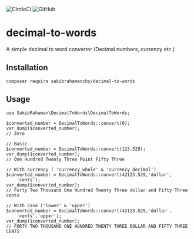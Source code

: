 ![CircleCI](https://img.shields.io/circleci/build/github/sakibrahmanchy/decimal-to-words)
![GitHub](https://img.shields.io/github/v/release/sakibrahmanchy/decimal-to-words)

# decimal-to-words
A simple decimal to word converter (Decimal numbers, currency etc.)

## Installation
`composer require sakibrahamanchy/decimal-to-words`

## Usage
```
use SakibRahaman\DecimalToWords\DecimalToWords;

$converted_number = DecimalToWords::convert(0);
var_dump($converted_number);
// Zero

// Basic
$converted_number = DecimalToWords::convert(123.529);
var_dump($converted_number);
// One Hundred Twenty Three Point Fifty Three

// With currency ( 'currency_whole' & 'currency_decimal')
$converted_number = DecimalToWords::convert(42123.529,'dollar',
    'cents');
var_dump($converted_number);
// Forty Two Thousand One Hundred Twenty Three dollar and Fifty Three cents

// With case ('lower' & 'upper')
$converted_number = DecimalToWords::convert(42123.529,'dollar',
    'cents','upper');
var_dump($converted_number);
// FORTY TWO THOUSAND ONE HUNDRED TWENTY THREE DOLLAR AND FIFTY THREE CENTS
```
